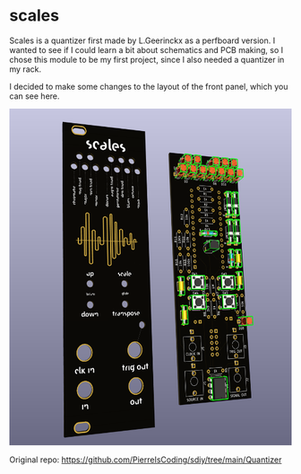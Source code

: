 # scales
Scales is a quantizer first made by L.Geerinckx as a perfboard version. I wanted to see if I could learn a bit about schematics and PCB making, so I chose this module to be my first project, since I also needed a quantizer in my rack.

I decided to make some changes to the layout of the front panel, which you can see here.

<img src="./images/scales_kicad_3d.png" height="600px" />

Original repo: https://github.com/PierreIsCoding/sdiy/tree/main/Quantizer
